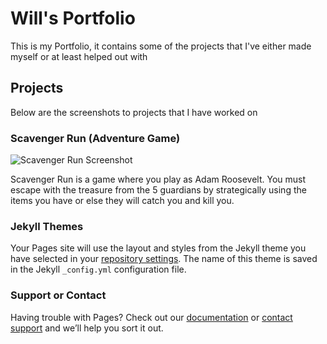 # Will's Portfolio

This is my Portfolio, it contains some of the projects that I've either made myself or at least helped out with

## Projects

Below are the screenshots to projects that I have worked on

### Scavenger Run (Adventure Game)
![Scavenger Run Screenshot](/Pictures/Scavenger-Run-Screenshot.JPG)

Scavenger Run is a game where you play as Adam Roosevelt. You must escape with the treasure from the 5 guardians by strategically using the items you have or else they will catch you and kill you. 

### Jekyll Themes

Your Pages site will use the layout and styles from the Jekyll theme you have selected in your [repository settings](https://github.com/Willedunn4/My-Portfolio/settings/pages). The name of this theme is saved in the Jekyll `_config.yml` configuration file.

### Support or Contact

Having trouble with Pages? Check out our [documentation](https://docs.github.com/categories/github-pages-basics/) or [contact support](https://support.github.com/contact) and we’ll help you sort it out.
